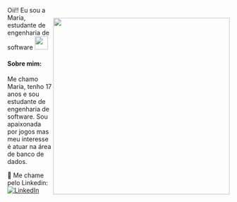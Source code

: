 <img style="margin-top: 40px;" align="right" width="400px" src="https://media.giphy.com/media/xs9ukl6wtXRkCFgb00/giphy.gif?cid=ecf05e47c5xf90n4hdrefp6ntenwb63081wi1flob9mx1i16&ep=v1_gifs_search&rid=giphy.gif&ct=g">

Oii!! Eu sou a Maria, estudante de engenharia de software <img src="https://media.giphy.com/media/f9jQLaKJJl6dL0AmmZ/giphy.gif" width="30px">
#### Sobre mim:<br>
Me chamo Maria, tenho 17 anos e sou estudante de engenharia de software. Sou apaixonada por jogos mas meu interesse é atuar na área de banco de dados. 


🔗 Me chame pelo Linkedin: <a href="https://www.linkedin.com/in/mariaquintelaribeiro/"><img src="https://img.shields.io/badge/LinkedIn-%230077B5.svg?&style=flat-square&logo=linkedin&logoColor=white" alt="LinkedIn"> </a>
